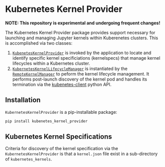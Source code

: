 # Kubernetes Kernel Provider

__NOTE: This repository is experimental and undergoing frequent changes!__

The Kubernetes Kernel Provider package provides support necessary for launching and managing Jupyter kernels within Kuberenetes clusters.  This is accomplished via two classes:

1. [`KubenetesKernelProvider`](https://github.com/gateway-experiments/kubernetes_kernel_provider/blob/master/kubernetes_kernel_provider/provider.py) is invoked by the application to locate and identify specific kernel specificiations (kernelspecs) that manage kernel lifecycles within a Kubernetes cluster.
2. [`KubernetesKernelLifecycleManager`](https://github.com/gateway-experiments/kubernetes_kernel_provider/blob/master/kubernetes_kernel_provider/k8s.py) is instantiated by the [`RemoteKernelManager`](https://github.com/gateway-experiments/remote_kernel_provider/blob/master/remote_kernel_provider/manager.py) to peform the kernel lifecycle management.  It performs post-launch discovery of the kernel pod and handles its termination via the [kubenetes-client](https://github.com/kubernetes-client/python) python API.

## Installation
`KubernetesKernelProvider` is a pip-installable package:
```bash
pip install kubenetes_kernel_provider
```

## Kubernetes Kernel Specifications
Criteria for discovery of the kernel specification via the `KubernetesKernelProvider` is that a `kernel.json` file exist in a sub-directory of `kubernetes_kernels`.  
